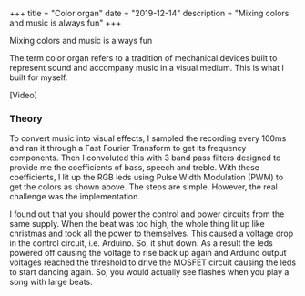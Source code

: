 +++
title = "Color organ"
date = "2019-12-14"
description = "Mixing colors and music is always fun"
+++

Mixing colors and music is always fun

The term color organ refers to a tradition of mechanical devices built to represent sound and accompany music in a visual medium. This is what I built for myself.

[Video]

### Theory

To convert music into visual effects, I sampled the recording every 100ms and ran it through a Fast Fourier Transform to get its frequency components. Then I convoluted this with 3 band pass filters designed to provide me the coefficients of bass, speech and treble. With these coefficients, I lit up the RGB leds using Pulse Width Modulation (PWM) to get the colors as shown above. The steps are simple. However, the real challenge was the implementation.


I found out that you should power the control and power circuits from the same supply. When the beat was too high, the whole thing lit up like christmas and took all the power to themselves. This caused a voltage drop in the control circuit, i.e. Arduino. So, it shut down. As a result the leds powered off causing the voltage to rise back up again and Arduino output voltages reached the threshold to drive the MOSFET circuit causing the leds to start dancing again. So, you would actually see flashes when you play a song with large beats.

